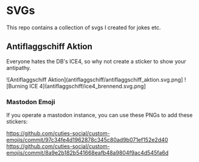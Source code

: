 # SVGs

This repo contains a collection of svgs I created for jokes etc.

## Antiflaggschiff Aktion

Everyone hates the DB's ICE4, so why not create a sticker to show your antipathy.

![Antiflaggschiff Aktion](antiflaggschiff/antiflaggschiff_aktion.svg.png]
![Burning ICE 4](antiflaggschiff/ice4_brennend.svg.png]

### Mastodon Emoji

If you operate a mastodon instance, you can use these PNGs to add these stickers:

https://github.com/cuties-social/custom-emojis/commit/97c34fe4d1962878c345c80ad9b071ef152e2d40
https://github.com/cuties-social/custom-emojis/commit/8a9e2b182b541668eafb48a9804f9ac4d545fa6d

